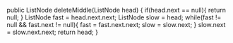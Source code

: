 public ListNode deleteMiddle(ListNode head) {
if(head.next == null){
return null;
}
ListNode fast = head.next.next;
ListNode slow = head;
while(fast != null && fast.next != null){
fast = fast.next.next;
slow = slow.next;
}
slow.next =  slow.next.next;
return head;
}